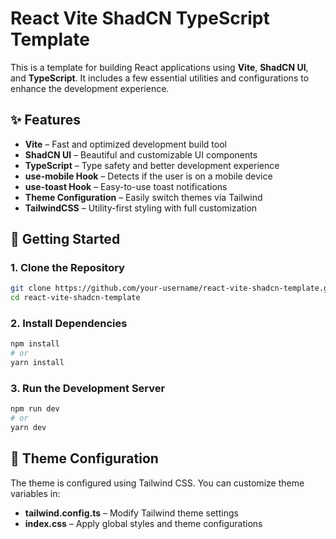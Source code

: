 # React Vite ShadCN TypeScript Template

This is a template for building React applications using **Vite**, **ShadCN UI**, and **TypeScript**. It includes a few essential utilities and configurations to enhance the development experience.

## ✨ Features

- **Vite** – Fast and optimized development build tool  
- **ShadCN UI** – Beautiful and customizable UI components  
- **TypeScript** – Type safety and better development experience  
- **use-mobile Hook** – Detects if the user is on a mobile device  
- **use-toast Hook** – Easy-to-use toast notifications  
- **Theme Configuration** – Easily switch themes via Tailwind  
- **TailwindCSS** – Utility-first styling with full customization  

## 🚀 Getting Started

### 1. Clone the Repository

```sh
git clone https://github.com/your-username/react-vite-shadcn-template.git
cd react-vite-shadcn-template
```
### 2. Install Dependencies
```sh
npm install
# or
yarn install
```
### 3. Run the Development Server
```sh
npm run dev
# or
yarn dev
```
## 🎨 Theme Configuration
The theme is configured using Tailwind CSS. You can customize theme variables in:
- **tailwind.config.ts** – Modify Tailwind theme settings 
- **index.css** – Apply global styles and theme configurations 

